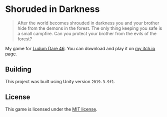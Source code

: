 # Shoruded in Darkness
> After the world becomes shrouded in darkness you and your brother hide from the demons in the forest. The only thing keeping you safe is a small campfire. Can you protect your brother from the evils of the forest?

My game for [Ludum Dare 46](https://ldjam.com/events/ludum-dare/46/shrouded-in-darkness).
You can download and play it on [my itch.io page](https://deseteral.itch.io/shelter-rampage).

## Building
This project was built using Unity version `2019.3.9f1`.

## License
This game is licensed under the [MIT license](LICENSE).
